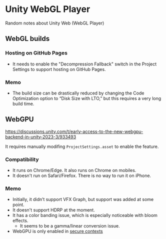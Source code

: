 # Unity WebGL Player

Random notes about Unity Web (WebGL Player)

## WebGL builds

### Hosting on GitHub Pages

- It needs to enable the "Decompression Fallback" switch in the Project Settings to support hosting on GitHub Pages.

### Memo

- The build size can be drastically reduced by changing the Code Optimization option to “Disk Size with LTO,” but this requires a very long build time.

## WebGPU

https://discussions.unity.com/t/early-access-to-the-new-webgpu-backend-in-unity-2023-3/933493

It requires manually modifing `ProjectSettings.asset` to enable the feature.

### Compatibility

- It runs on Chrome/Edge. It also runs on Chrome on mobiles.
- It doesn't run on Safari/Firefox. There is no way to run it on iPhone.

### Memo

- Initially, it didn’t support VFX Graph, but support was added at some point.
- It doesn't support HDRP at the moment.
- It has a color banding issue, which is especially noticeable with bloom effects.
  - It seems to be a gamma/linear conversion issue.
- WebGPU is only enabled in [secure contexts](https://developer.mozilla.org/en-US/docs/Web/Security/Secure_Contexts#when_is_a_context_considered_secure)
